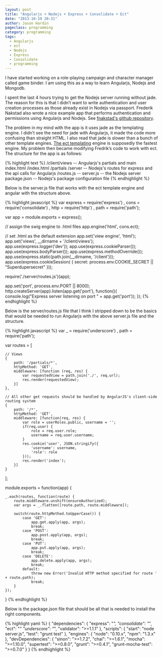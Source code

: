 ```yaml
---
layout: post
title: "Angularjs + Nodejs + Express + Consolidate + Ect"
date: "2013-10-19 20:31"
author: Jason Hardin
pageclass: programming
category: programming
tags:
  - Angularjs
  - ect
  - Nodejs
  - Express
  - Consolidate
  - programming
---
```

I have started working on a role-playing campaign and character manager called game binder. I am using this as a way to learn Angularjs, Nodejs and Mongodb.

I spent the last 4 hours trying to get the Nodejs server running without jade. The reason for this is that I didn’t want to write authentication and user creation processes as those already exist in Nodejs via passport. Frederik Nakstad also wrote a nice example app that performs authentication and permissions using Angularjs and Nodejs. See [fnakstad's github repository](https://github.com/fnakstad/angular-client-side-auth).

The problem in my mind with the app is it uses jade as the templating engine. I didn’t see the need for jade with Angularjs, it made the code more confusing than straight HTML. I also read that jade is slower than a bunch of other template engines. [The ect templating](http://ectjs.com/) engine is supposedly the fastest engine. My problem then became modifying Fredrik’s code to work with ect. The structure for the app is as follows:

{% highlight text %}
/client/views -- Angularjs's partials and main index.html
             /index.html
             /partials
/server -- Nodejs's routes for express and the api calls for Angularjs
       /routes.js --
server.js -- the Nodejs server
package.json -- Nodejs's package configuration file
{% endhighlight %}

Below is the server.js file that works with the ect template engine and angular with the structure above.

{% highlight javascript %}
var express =       require('express')
    , cons =        require('consolidate')
    , http =        require('http')
    , path =        require('path');

var app = module.exports = express();

// assign the swig engine to .html files
app.engine('html', cons.ect);

// set .html as the default extension
app.set('view engine', 'html');
app.set('views', __dirname + '/client/views');
app.use(express.logger('dev'));
app.use(express.cookieParser());
app.use(express.bodyParser());
app.use(express.methodOverride());
app.use(express.static(path.join(__dirname, '/client')));
app.use(express.cookieSession(
    {
        secret: process.env.COOKIE_SECRET || "Superdupersecret"
    }));

require('./server/routes.js')(app);

app.set('port', process.env.PORT || 8000);
http.createServer(app).listen(app.get('port'), function(){
    console.log("Express server listening on port " + app.get('port'));
});
{% endhighlight %}

Below is the server/routes.js file that I think I stripped down to be the basics that would be needed to run Angularjs with the above server.js file and the structure.

{% highlight javascript %}
var _ =           require('underscore')
    , path =      require('path');

var routes = [

    // Views
    {
        path: '/partials/*',
        httpMethod: 'GET',
        middleware: [function (req, res) {
            var requestedView = path.join('./', req.url);
            res.render(requestedView);
        }]
    },

    // All other get requests should be handled by AngularJS's client-side routing system
    {
        path: '/*',
        httpMethod: 'GET',
        middleware: [function(req, res) {
            var role = userRoles.public, username = '';
            if(req.user) {
                role = req.user.role;
                username = req.user.username;
            }
            res.cookie('user', JSON.stringify({
                'username': username,
                'role': role
            }));
            res.render('index');
        }]
    }
];

module.exports = function(app) {

    _.each(routes, function(route) {
        route.middleware.unshift(ensureAuthorized);
        var args = _.flatten([route.path, route.middleware]);

        switch(route.httpMethod.toUpperCase()) {
            case 'GET':
                app.get.apply(app, args);
                break;
            case 'POST':
                app.post.apply(app, args);
                break;
            case 'PUT':
                app.put.apply(app, args);
                break;
            case 'DELETE':
                app.delete.apply(app, args);
                break;
            default:
                throw new Error('Invalid HTTP method specified for route ' + route.path);
                break;
        }
    });
}
{% endhighlight %}

Below is the package.json file that should be all that is needed to install the right components.

{% highlight yaml %}
{
  "dependencies": {
    "express": "*",
    "consolidate": "*",
    "ect": "*"
    "underscore": "*",
    "validator": ">=1.1.1"
  },
  "scripts": {
    "start": "node server.js",
    "test": "grunt test"
  },
  "engines": {
    "node": "0.10.x",
    "npm": "1.3.x"
  },
  "devDependencies": {
    "sinon": ">=1.7.2",
    "chai": ">=1.6.1",
    "mocha": ">=1.10.0",
    "supertest": ">=0.8.0",
    "grunt": ">=0.4.1",
    "grunt-mocha-test": ">=0.7.0"
  }
}
{% endhighlight %}
